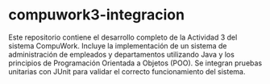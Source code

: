 # compuwork3-integracion
Este repositorio contiene el desarrollo completo de la Actividad 3 del sistema CompuWork. Incluye la implementación de un sistema de administración de empleados y departamentos utilizando Java y los principios de Programación Orientada a Objetos (POO). Se integran pruebas unitarias con JUnit para validar el correcto funcionamiento del sistema.

